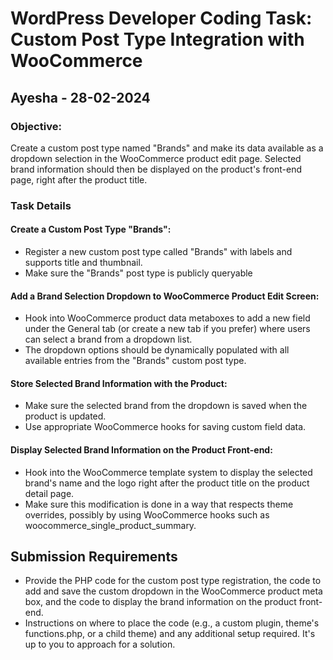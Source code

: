 # WordPress Developer Coding Task: Custom Post Type Integration with WooCommerce


## Ayesha - 28-02-2024

### Objective:
Create a custom post type named "Brands" and make its data available as a dropdown selection in the WooCommerce product edit page. Selected brand information should then be displayed on the product's front-end page, right after the product title.

### Task Details

#### Create a Custom Post Type "Brands":
- Register a new custom post type called "Brands" with labels and supports title and thumbnail.
- Make sure the "Brands" post type is publicly queryable

#### Add a Brand Selection Dropdown to WooCommerce Product Edit Screen:
- Hook into WooCommerce product data metaboxes to add a new field under the General tab (or create a new tab if you prefer) where users can select a brand from a dropdown list.
- The dropdown options should be dynamically populated with all available entries from the "Brands" custom post type.

#### Store Selected Brand Information with the Product:
- Make sure the selected brand from the dropdown is saved when the product is updated.
- Use appropriate WooCommerce hooks for saving custom field data.

#### Display Selected Brand Information on the Product Front-end:
- Hook into the WooCommerce template system to display the selected brand's name and the logo right after the product title on the product detail page.
- Make sure this modification is done in a way that respects theme overrides, possibly by using WooCommerce hooks such as woocommerce_single_product_summary.

## Submission Requirements

- Provide the PHP code for the custom post type registration, the code to add and save the custom dropdown in the WooCommerce product meta box, and the code to display the brand information on the product front-end.
- Instructions on where to place the code (e.g., a custom plugin, theme's functions.php, or a child theme) and any additional setup required. It's up to you to approach for a solution.
